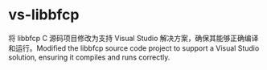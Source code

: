 # vs-libbfcp
将 libbfcp C 源码项目修改为支持 Visual Studio 解决方案，确保其能够正确编译和运行。Modified the libbfcp source code project to support a Visual Studio solution, ensuring it compiles and runs correctly.
